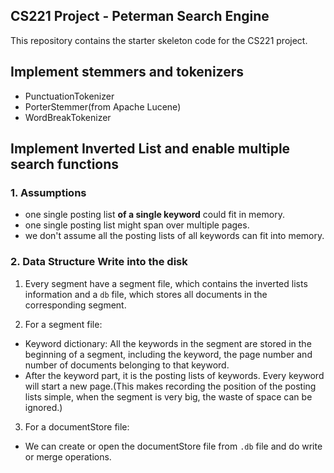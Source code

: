 ## CS221 Project - Peterman Search Engine

This repository contains the starter skeleton code for the CS221 project. 

## Implement stemmers and tokenizers
- PunctuationTokenizer
- PorterStemmer(from Apache Lucene)
- WordBreakTokenizer

## Implement Inverted List and enable multiple search functions
### 1. Assumptions

- one single posting list **of a single keyword** could fit in memory.  
- one single posting list might span over multiple pages. 
- we don't assume all the posting lists of all keywords can fit into memory.

### 2. Data Structure Write into the disk
1. Every segment have a segment file, which contains the inverted lists information and a `db` file, which stores all documents in the corresponding segment.

2. For a segment file:
- Keyword dictionary: All the keywords in the segment are stored in the beginning of a segment, including the keyword, the page number and number of documents belonging to that keyword.
- After the keyword part, it is the posting lists of keywords. Every keyword will start a new page.(This makes recording the position of the posting lists simple, when the segment is very big, the waste of space can be ignored.)

3. For a documentStore file:
- We can create or open the documentStore file from `.db` file and do write or merge operations.